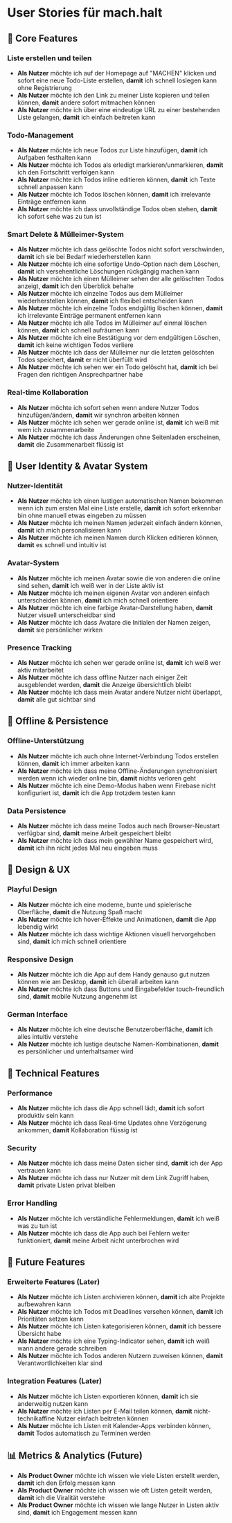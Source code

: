# User Stories für mach.halt

## 🎯 Core Features

### Liste erstellen und teilen
- **Als Nutzer** möchte ich auf der Homepage auf "MACHEN" klicken und sofort eine neue Todo-Liste erstellen, **damit** ich schnell loslegen kann ohne Registrierung
- **Als Nutzer** möchte ich den Link zu meiner Liste kopieren und teilen können, **damit** andere sofort mitmachen können
- **Als Nutzer** möchte ich über eine eindeutige URL zu einer bestehenden Liste gelangen, **damit** ich einfach beitreten kann

### Todo-Management
- **Als Nutzer** möchte ich neue Todos zur Liste hinzufügen, **damit** ich Aufgaben festhalten kann
- **Als Nutzer** möchte ich Todos als erledigt markieren/unmarkieren, **damit** ich den Fortschritt verfolgen kann
- **Als Nutzer** möchte ich Todos inline editieren können, **damit** ich Texte schnell anpassen kann
- **Als Nutzer** möchte ich Todos löschen können, **damit** ich irrelevante Einträge entfernen kann
- **Als Nutzer** möchte ich dass unvollständige Todos oben stehen, **damit** ich sofort sehe was zu tun ist

### Smart Delete & Mülleimer-System
- **Als Nutzer** möchte ich dass gelöschte Todos nicht sofort verschwinden, **damit** ich sie bei Bedarf wiederherstellen kann
- **Als Nutzer** möchte ich eine sofortige Undo-Option nach dem Löschen, **damit** ich versehentliche Löschungen rückgängig machen kann
- **Als Nutzer** möchte ich einen Mülleimer sehen der alle gelöschten Todos anzeigt, **damit** ich den Überblick behalte
- **Als Nutzer** möchte ich einzelne Todos aus dem Mülleimer wiederherstellen können, **damit** ich flexibel entscheiden kann
- **Als Nutzer** möchte ich einzelne Todos endgültig löschen können, **damit** ich irrelevante Einträge permanent entfernen kann
- **Als Nutzer** möchte ich alle Todos im Mülleimer auf einmal löschen können, **damit** ich schnell aufräumen kann
- **Als Nutzer** möchte ich eine Bestätigung vor dem endgültigen Löschen, **damit** ich keine wichtigen Todos verliere
- **Als Nutzer** möchte ich dass der Mülleimer nur die letzten gelöschten Todos speichert, **damit** er nicht überfüllt wird
- **Als Nutzer** möchte ich sehen wer ein Todo gelöscht hat, **damit** ich bei Fragen den richtigen Ansprechpartner habe

### Real-time Kollaboration
- **Als Nutzer** möchte ich sofort sehen wenn andere Nutzer Todos hinzufügen/ändern, **damit** wir synchron arbeiten können
- **Als Nutzer** möchte ich sehen wer gerade online ist, **damit** ich weiß mit wem ich zusammenarbeite
- **Als Nutzer** möchte ich dass Änderungen ohne Seitenladen erscheinen, **damit** die Zusammenarbeit flüssig ist

## 👤 User Identity & Avatar System

### Nutzer-Identität
- **Als Nutzer** möchte ich einen lustigen automatischen Namen bekommen wenn ich zum ersten Mal eine Liste erstelle, **damit** ich sofort erkennbar bin ohne manuell etwas eingeben zu müssen
- **Als Nutzer** möchte ich meinen Namen jederzeit einfach ändern können, **damit** ich mich personalisieren kann
- **Als Nutzer** möchte ich meinen Namen durch Klicken editieren können, **damit** es schnell und intuitiv ist

### Avatar-System
- **Als Nutzer** möchte ich meinen Avatar sowie die von anderen die online sind sehen, **damit** ich weiß wer in der Liste aktiv ist
- **Als Nutzer** möchte ich meinen eigenen Avatar von anderen einfach unterscheiden können, **damit** ich mich schnell orientiere
- **Als Nutzer** möchte ich eine farbige Avatar-Darstellung haben, **damit** Nutzer visuell unterscheidbar sind
- **Als Nutzer** möchte ich dass Avatare die Initialen der Namen zeigen, **damit** sie persönlicher wirken

### Presence Tracking
- **Als Nutzer** möchte ich sehen wer gerade online ist, **damit** ich weiß wer aktiv mitarbeitet
- **Als Nutzer** möchte ich dass offline Nutzer nach einiger Zeit ausgeblendet werden, **damit** die Anzeige übersichtlich bleibt
- **Als Nutzer** möchte ich dass mein Avatar andere Nutzer nicht überlappt, **damit** alle gut sichtbar sind

## 💾 Offline & Persistence

### Offline-Unterstützung
- **Als Nutzer** möchte ich auch ohne Internet-Verbindung Todos erstellen können, **damit** ich immer arbeiten kann
- **Als Nutzer** möchte ich dass meine Offline-Änderungen synchronisiert werden wenn ich wieder online bin, **damit** nichts verloren geht
- **Als Nutzer** möchte ich eine Demo-Modus haben wenn Firebase nicht konfiguriert ist, **damit** ich die App trotzdem testen kann

### Data Persistence
- **Als Nutzer** möchte ich dass meine Todos auch nach Browser-Neustart verfügbar sind, **damit** meine Arbeit gespeichert bleibt
- **Als Nutzer** möchte ich dass mein gewählter Name gespeichert wird, **damit** ich ihn nicht jedes Mal neu eingeben muss

## 🎨 Design & UX

### Playful Design
- **Als Nutzer** möchte ich eine moderne, bunte und spielerische Oberfläche, **damit** die Nutzung Spaß macht
- **Als Nutzer** möchte ich hover-Effekte und Animationen, **damit** die App lebendig wirkt
- **Als Nutzer** möchte ich dass wichtige Aktionen visuell hervorgehoben sind, **damit** ich mich schnell orientiere

### Responsive Design
- **Als Nutzer** möchte ich die App auf dem Handy genauso gut nutzen können wie am Desktop, **damit** ich überall arbeiten kann
- **Als Nutzer** möchte ich dass Buttons und Eingabefelder touch-freundlich sind, **damit** mobile Nutzung angenehm ist

### German Interface
- **Als Nutzer** möchte ich eine deutsche Benutzeroberfläche, **damit** ich alles intuitiv verstehe
- **Als Nutzer** möchte ich lustige deutsche Namen-Kombinationen, **damit** es persönlicher und unterhaltsamer wird

## 🔧 Technical Features

### Performance
- **Als Nutzer** möchte ich dass die App schnell lädt, **damit** ich sofort produktiv sein kann
- **Als Nutzer** möchte ich dass Real-time Updates ohne Verzögerung ankommen, **damit** Kollaboration flüssig ist

### Security
- **Als Nutzer** möchte ich dass meine Daten sicher sind, **damit** ich der App vertrauen kann
- **Als Nutzer** möchte ich dass nur Nutzer mit dem Link Zugriff haben, **damit** private Listen privat bleiben

### Error Handling
- **Als Nutzer** möchte ich verständliche Fehlermeldungen, **damit** ich weiß was zu tun ist
- **Als Nutzer** möchte ich dass die App auch bei Fehlern weiter funktioniert, **damit** meine Arbeit nicht unterbrochen wird

## 🚀 Future Features

### Erweiterte Features (Later)
- **Als Nutzer** möchte ich Listen archivieren können, **damit** ich alte Projekte aufbewahren kann
- **Als Nutzer** möchte ich Todos mit Deadlines versehen können, **damit** ich Prioritäten setzen kann
- **Als Nutzer** möchte ich Listen kategorisieren können, **damit** ich bessere Übersicht habe
- **Als Nutzer** möchte ich eine Typing-Indicator sehen, **damit** ich weiß wann andere gerade schreiben
- **Als Nutzer** möchte ich Todos anderen Nutzern zuweisen können, **damit** Verantwortlichkeiten klar sind

### Integration Features (Later)
- **Als Nutzer** möchte ich Listen exportieren können, **damit** ich sie anderweitig nutzen kann
- **Als Nutzer** möchte ich Listen per E-Mail teilen können, **damit** nicht-technikaffine Nutzer einfach beitreten können
- **Als Nutzer** möchte ich Listen mit Kalender-Apps verbinden können, **damit** Todos automatisch zu Terminen werden

## 📊 Metrics & Analytics (Future)
- **Als Product Owner** möchte ich wissen wie viele Listen erstellt werden, **damit** ich den Erfolg messen kann
- **Als Product Owner** möchte ich wissen wie oft Listen geteilt werden, **damit** ich die Viralität verstehe
- **Als Product Owner** möchte ich wissen wie lange Nutzer in Listen aktiv sind, **damit** ich Engagement messen kann